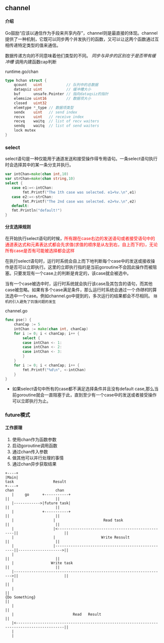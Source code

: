 ## channel

#### 介绍 
Go鼓励“应该以通信作为手段来共享内存”，channel则是最直接的体现。channel提供了一种机制，它既可以同步两个并发执行的函数，又可以让这两个函数通过互相传递特定类型的值来通信。

数据传递方向的不同意味着他们类型的不同。
*同步与异步的区别在于是否带有缓冲槽* 调用内建函数cap判断

runtime.go/chan
```go
type hchan struct {
	qcount   uint           // 队列中的总数据
	dataqsiz uint           // 缓冲槽大小
	buf      unsafe.Pointer // 指向dataqsiz的指针
	elemsize uint16         // 数据项大小
	closed   uint32         
	elemtype *_type // 数据项类型
	sendx    uint   // send index
	recvx    uint   // receive index
	recvq    waitq  // list of recv waiters
	sendq    waitq  // list of send waiters
	lock mutex
}
```

### select 
select语句是一种仅能用于通道发送和接受操作得专用语句。一条select语句执行时会选择其中的某一条分支并执行。
```go
var intChan=make(chan int,10)
var strChan=make(chan string,10)
select {
   case e1:=<-intChan:
        fmt.Printf("The 1th case was selected. e1=%v.\n",e1)
   case e2:=<-strChan:
        fmt.Printf("The 2nd case was selected. e2=%v.\n",e2)
   default:
   fmt.Println("default!")
}
```


#### 分支选择规则 
在开始执行select语句的时候，<font color=red>所有跟在case右边的发送语句或者接受语句中的通道表达式和元素表达式都会先求值(求值的顺序是从左到右，自上而下的)，无论所有case是否有可能被选择都会这样</font>

在执行select语句时，运行时系统会自上而下地判断每个case中的发送或接收操作是否可以立即执行。这里的立即执行指的是当前goroutine不会因此操作而被阻塞。只要发现有一个case上的判断是肯定的，该case就会被选中。

当有一个case被选中时，运行时系统就会执行该case及其包含的语句，而其他case被忽略。如果有多个case满足条件，那么运行时系统会通过一个*伪随机*的算法选中一个case。例如channel.go中提到的，多次运行的结果都会不尽相同。
`随机的引入避免了饥饿问题的发生`

channel.go
```go
func pse() {
	chanCap := 5
	intChan := make(chan int, chanCap)
	for i := 0; i < chanCap; i++ {
		select {
		case intChan <- 1:
		case intChan <- 2:
		case intChan <- 3:
		}
	}
	for i := 0; i < chanCap; i++ {
		fmt.Printf("%d\n", <-intChan)
	}
}

```

* 如果select语句中所有的case都不满足选择条件并且没有default case,那么当前goroutine就会一直阻塞于此，直到至少有一个case中的发送或者接受操作可以立即执行为止。

### future模式
#### 工作原理
1. 使用chan作为函数参数
2. 启动goroutine调用函数
3. 通过chan传入参数
4. 做其他可以并行处理的事情
5. 通过chan异步获取结果

```
+----+
|Main|                                                                   task                  Result
+----+                                                                   chan                   chan
   |     go      +-----------+                                            ||                     ||
   |------------>|future task|                                            ||                     ||
   |             +-----------+                                            ||                     ||
   |                  |                      Read task                    ||                     ||
   |                  |<--------------------------------------------------||                     ||
   |                  |                     Write Ressult                 ||                     ||
   |                  |---------------------------------------------------||-------------------->||
   |                                                                      ||                     ||
   |                 Write task                                           ||                     ||
   |--------------------------------------------------------------------->||                     ||
   |                                                                                             ||
   |                                                                                             ||
{Do Something}                                                                                   ||
   |                                                                                             ||
   |                           Read   Result                                                     ||
   |<--------------------------------------------------------------------------------------------||
   |
   |
```

